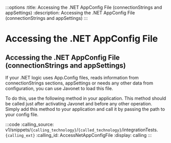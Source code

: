 :::options
:title: Accessing the .NET AppConfig File (connectionStrings and appSettings)
:description: Accessing the .NET AppConfig File (connectionStrings and appSettings)
:::

# Accessing the .NET AppConfig File 

## Accessing the .NET AppConfig File (connectionStrings and appSettings)  

If your .NET logic uses App.Config files, reads information from connectionStrings sections, appSettings or needs any other data from configuration, you can use Javonet to load this file.    
  
To do this, use the following method in your application. This method should be called just after activating Javonet and before any other operation. Simply add this method to your application and call it by passing the path to your config file.     

:::code 
:calling_source: v1/snippets/`{calling_technology}`/`{called_technology}`/integrationTests.`{calling_ext}`
:calling_id: AccessNetAppConfigFile
:display: calling
:::
  